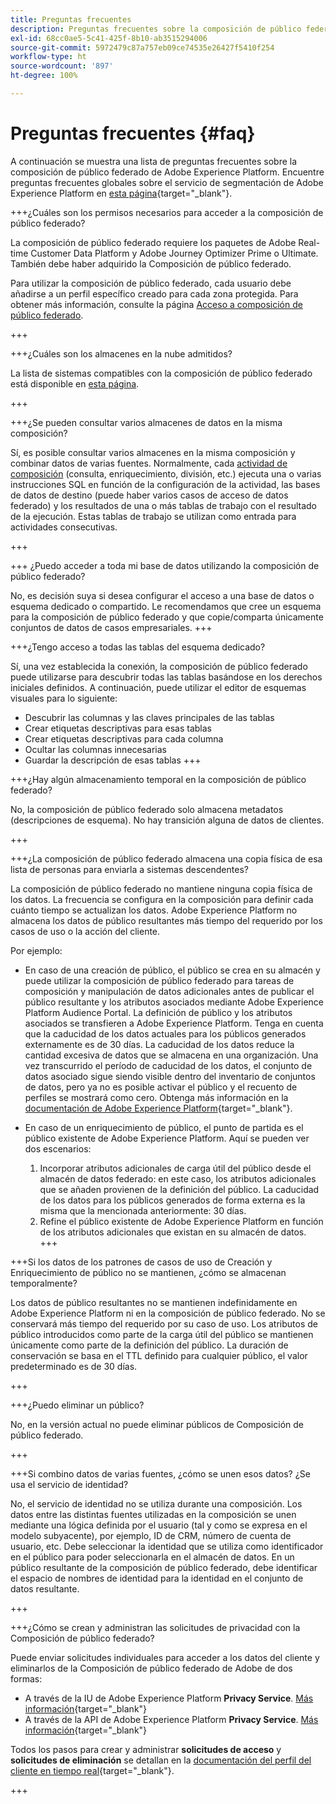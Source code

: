 ```yaml
---
title: Preguntas frecuentes
description: Preguntas frecuentes sobre la composición de público federado de Adobe Experience Platform
exl-id: 68cc0ae5-5c41-425f-8b10-ab3515294006
source-git-commit: 5972479c87a757eb09ce74535e26427f5410f254
workflow-type: ht
source-wordcount: '897'
ht-degree: 100%

---
```


# Preguntas frecuentes {#faq}

A continuación se muestra una lista de preguntas frecuentes sobre la composición de público federado de Adobe Experience Platform. Encuentre preguntas frecuentes globales sobre el servicio de segmentación de Adobe Experience Platform en [esta página](https://experienceleague.adobe.com/es/docs/experience-platform/segmentation/faq){target="_blank"}.


+++¿Cuáles son los permisos necesarios para acceder a la composición de público federado?

La composición de público federado requiere los paquetes de Adobe Real-time Customer Data Platform y Adobe Journey Optimizer Prime o Ultimate. También debe haber adquirido la Composición de público federado.

Para utilizar la composición de público federado, cada usuario debe añadirse a un perfil específico creado para cada zona protegida. Para obtener más información, consulte la página [Acceso a composición de público federado](access-prerequisites.md).

+++

+++¿Cuáles son los almacenes en la nube admitidos?

La lista de sistemas compatibles con la composición de público federado está disponible en [esta página](../start/access-prerequisites.md#supported-systems).

+++


+++¿Se pueden consultar varios almacenes de datos en la misma composición?

Sí, es posible consultar varios almacenes en la misma composición y combinar datos de varias fuentes. Normalmente, cada [actividad de composición](../compositions/orchestrate-activities.md) (consulta, enriquecimiento, división, etc.) ejecuta una o varias instrucciones SQL en función de la configuración de la actividad, las bases de datos de destino (puede haber varios casos de acceso de datos federado) y los resultados de una o más tablas de trabajo con el resultado de la ejecución. Estas tablas de trabajo se utilizan como entrada para actividades consecutivas.

+++

+++ ¿Puedo acceder a toda mi base de datos utilizando la composición de público federado?

No, es decisión suya si desea configurar el acceso a una base de datos o esquema dedicado o compartido. Le recomendamos que cree un esquema para la composición de público federado y que copie/comparta únicamente conjuntos de datos de casos empresariales.
+++

+++¿Tengo acceso a todas las tablas del esquema dedicado?

Sí, una vez establecida la conexión, la composición de público federado puede utilizarse para descubrir todas las tablas basándose en los derechos iniciales definidos. A continuación, puede utilizar el editor de esquemas visuales para lo siguiente:

* Descubrir las columnas y las claves principales de las tablas
* Crear etiquetas descriptivas para esas tablas
* Crear etiquetas descriptivas para cada columna
* Ocultar las columnas innecesarias
* Guardar la descripción de esas tablas
+++

+++¿Hay algún almacenamiento temporal en la composición de público federado?

No, la composición de público federado solo almacena metadatos (descripciones de esquema). No hay transición alguna de datos de clientes. <!--The Audience export flow is done directly from Adobe Experience Platform Audience Portal (via [Destination](../connections/destinations.md)) to the customer database. The creation and update flow is done directly from your data warehouse database to Adobe Experience Platform Audience Portal.-->

+++

+++¿La composición de público federado almacena una copia física de esa lista de personas para enviarla a sistemas descendentes?

La composición de público federado no mantiene ninguna copia física de los datos. La frecuencia se configura en la composición para definir cada cuánto tiempo se actualizan los datos. Adobe Experience Platform no almacena los datos de público resultantes más tiempo del requerido por los casos de uso o la acción del cliente.

Por ejemplo:

* En caso de una creación de público, el público se crea en su almacén y puede utilizar la composición de público federado para tareas de composición y manipulación de datos adicionales antes de publicar el público resultante y los atributos asociados mediante Adobe Experience Platform Audience Portal. La definición de público y los atributos asociados se transfieren a Adobe Experience Platform.
Tenga en cuenta que la caducidad de los datos actuales para los públicos generados externamente es de 30 días. La caducidad de los datos reduce la cantidad excesiva de datos que se almacena en una organización. Una vez transcurrido el período de caducidad de los datos, el conjunto de datos asociado sigue siendo visible dentro del inventario de conjuntos de datos, pero ya no es posible activar el público y el recuento de perfiles se mostrará como cero. Obtenga más información en la [documentación de Adobe Experience Platform](https://experienceleague.adobe.com/es/docs/experience-platform/segmentation/faq#how-long-do-externally-generated-audiences-last-for){target="_blank"}.

* En caso de un enriquecimiento de público, el punto de partida es el público existente de Adobe Experience Platform. Aquí se pueden ver dos escenarios:
   1. Incorporar atributos adicionales de carga útil del público desde el almacén de datos federado: en este caso, los atributos adicionales que se añaden provienen de la definición del público. La caducidad de los datos para los públicos generados de forma externa es la misma que la mencionada anteriormente: 30 días.
   1. Refine el público existente de Adobe Experience Platform en función de los atributos adicionales que existan en su almacén de datos. <!--For example, you have an audience of customers who have shown interest in a particular product on the website for the last two months. You now want to take this audience and further segment it using Federated Audience Composition to only include customers who have a high credit score. The credit score is deemed sensitive and individual credit score data points are not copied over from the data warehouse.-->
+++

+++Si los datos de los patrones de casos de uso de Creación y Enriquecimiento de público no se mantienen, ¿cómo se almacenan temporalmente?

Los datos de público resultantes no se mantienen indefinidamente en Adobe Experience Platform ni en la composición de público federado. No se conservará más tiempo del requerido por su caso de uso. Los atributos de público introducidos como parte de la carga útil del público se mantienen únicamente como parte de la definición del público. La duración de conservación se basa en el TTL definido para cualquier público, el valor predeterminado es de 30 días.

+++

+++¿Puedo eliminar un público?

No, en la versión actual no puede eliminar públicos de Composición de público federado.

+++

+++Si combino datos de varias fuentes, ¿cómo se unen esos datos? ¿Se usa el servicio de identidad?

No, el servicio de identidad no se utiliza durante una composición. Los datos entre las distintas fuentes utilizadas en la composición se unen mediante una lógica definida por el usuario (tal y como se expresa en el modelo subyacente), por ejemplo, ID de CRM, número de cuenta de usuario, etc. Debe seleccionar la identidad que se utiliza como identificador en el público para poder seleccionarla en el almacén de datos. En un público resultante de la composición de público federado, debe identificar el espacio de nombres de identidad para la identidad en el conjunto de datos resultante.

+++

+++¿Cómo se crean y administran las solicitudes de privacidad con la Composición de público federado?

Puede enviar solicitudes individuales para acceder a los datos del cliente y eliminarlos de la Composición de público federado de Adobe de dos formas:

* A través de la IU de Adobe Experience Platform **Privacy Service**. [Más información](https://experienceleague.adobe.com/docs/experience-platform/privacy/ui/user-guide.html?lang=es){target="_blank"}
* A través de la API de Adobe Experience Platform **Privacy Service**. [Más información](https://experienceleague.adobe.com/es/docs/experience-platform/privacy/api/overview){target="_blank"}

Todos los pasos para crear y administrar **solicitudes de acceso** y **solicitudes de eliminación** se detallan en la [documentación del perfil del cliente en tiempo real](https://experienceleague.adobe.com/es/docs/experience-platform/profile/privacy){target="_blank"}.

+++

<!--
+++How are customer consent preferences honored for externally generated audiences that are imported into Federated Audience Composition?

As customer data is captured from multiple channels, identity stitching and merge policies allow this data to be consolidated in a single Real-Time Customer Profile. Information on the customers' consent preferences are stored and evaluated at the profile level.

Downstream Real-Time CDP and Journey Optimizer destinations check each profile for consent preferences prior to activation. Each profile's consent information is compared against consent requirements for a particular destination. If the profile does not satisfy the requirements, that profile is not sent to a destination.

When an external audience is ingested into Federated Audience Composition, it is reconciliated with existing profiles using a primary ID such as email or ECID. As a result, the existing consent policies will remain in force throughout activation.

>[!NOTE]
>
>Since the payload variables are not stored in the profile but in the data lake, you should not include consent information in externally generated audiences. Instead, use other Adobe Experience Platform ingestion channels where profile data is imported.

+++
-->
